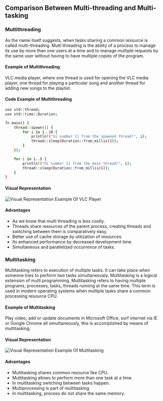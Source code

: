 ## Comparison Between Multi-threading and Multi-tasking

### Multithreading
As the name itself suggests, when tasks sharing a common resource is called multi-threading.
Multi threading is the ability of a process to manage its use by more than one users at a time and to manage multiple requests by the same user without having to have multiple copies of the program.

#### Example of Multithreading
VLC media player, where one thread is used for opening the VLC media player, one thread for playing a particular song and another thread for adding new songs to the playlist.

#### Code Example of Multithreading
```sh
use std::thread;
use std::time::Duration;

fn main() {
    thread::spawn(|| {
        for i in 1..10 {
            println!("hi number {} from the spawned thread!", i);
            thread::sleep(Duration::from_millis(1));
        }
    });

    for i in 1..5 {
        println!("hi number {} from the main thread!", i);
        thread::sleep(Duration::from_millis(1));
    }
}
```

#### Visual Representation
![Visual Representation Example Of VLC Player](https://media.geeksforgeeks.org/wp-content/cdn-uploads/vlc.jpg)

#### Advantages
 - As we know that multi threading is less costly.
 - Threads share resources of the parent process, creating threads and switching between them is comparatively easy.
 - Better use of cache storage by utilization of resources.
 - Its enhanced performance by decreased development time.
 - Simultaneous and parallelized occurrence of tasks.


### Multitasking
Multitasking refers to execution of multiple tasks. it can take place when someone tries to perform two tasks simultaneously. Multitasking is a logical extension of multi programming. Multitasking refers to having multiple programs, processes, tasks, threads running at the same time. This term is used in modern operating systems when multiple tasks share a common processing resource CPU.

#### Example of Multitasking
Play video, add or update documents in Microsoft Office, surf internet via IE or Google Chrome all simultaneously, this is accomplished by means of multitasking.

#### Visual Representation
![Visual Representation Example Of Multitasking](https://media.geeksforgeeks.org/wp-content/cdn-uploads/multitasking.jpg)

#### Advantages
- Multitasking shares common resource like CPU.
- Multitasking allows to perform more than one task at a time.
- In multitasking switching between tasks happen.
- Multiprocessing is part of multitasking.
- In multitasking, process do not share the same memory.